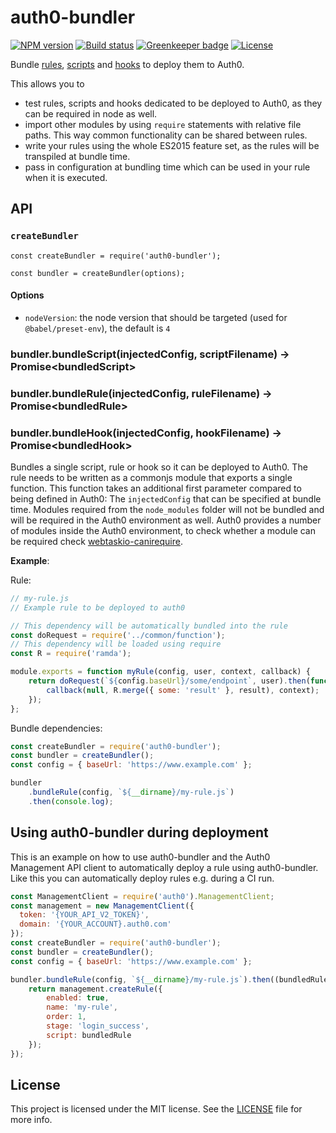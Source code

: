 # auth0-bundler

[![NPM version][npm-image]][npm-url]
[![Build status][travis-ci-image]][travis-ci-url]
[![Greenkeeper badge](https://badges.greenkeeper.io/holidaycheck/auth0-bundler.svg)](https://greenkeeper.io/)
[![License][license-image]][license-url]

Bundle [rules](https://auth0.com/docs/rules), [scripts](https://auth0.com/docs/connections/database/mysql#3-provide-action-scripts) and [hooks](https://auth0.com/docs/hooks) to deploy them to Auth0.

This allows you to
- test rules, scripts and hooks dedicated to be deployed to Auth0, as they can be required in node as well.
- import other modules by using `require` statements with relative file paths. This way common functionality can be shared between rules.
- write your rules using the whole ES2015 feature set, as the rules will be transpiled at bundle time.
- pass in configuration at bundling time which can be used in your rule when it is executed.

## API

### `createBundler`

```
const createBundler = require('auth0-bundler');

const bundler = createBundler(options);
```

#### Options

* `nodeVersion`: the node version that should be targeted (used for `@babel/preset-env`), the default is `4`

### bundler.bundleScript(injectedConfig, scriptFilename) -> Promise\<bundledScript\>
### bundler.bundleRule(injectedConfig, ruleFilename) -> Promise\<bundledRule\>
### bundler.bundleHook(injectedConfig, hookFilename) -> Promise\<bundledHook\>

Bundles a single script, rule or hook so it can be deployed to Auth0. The rule needs to be written as a commonjs
module that exports a single function. This function takes an additional first parameter compared to being defined in Auth0: The `injectedConfig` that can be specified at bundle time. Modules required from the `node_modules` folder will not be bundled and will be required in the Auth0 environment as well. Auth0 provides a number of modules inside the Auth0 environment, to check whether a module can be required check [webtaskio-canirequire](https://tehsis.github.io/webtaskio-canirequire/).

__Example__:

Rule:

```js
// my-rule.js
// Example rule to be deployed to auth0

// This dependency will be automatically bundled into the rule
const doRequest = require('../common/function');
// This dependency will be loaded using require
const R = require('ramda');

module.exports = function myRule(config, user, context, callback) {
    return doRequest(`${config.baseUrl}/some/endpoint`, user).then(function (result) {
        callback(null, R.merge({ some: 'result' }, result), context);
    });
};
```

Bundle dependencies:

```js
const createBundler = require('auth0-bundler');
const bundler = createBundler();
const config = { baseUrl: 'https://www.example.com' };

bundler
    .bundleRule(config, `${__dirname}/my-rule.js`)
    .then(console.log);
```



## Using auth0-bundler during deployment

This is an example on how to use auth0-bundler and the Auth0 Management API client to automatically
deploy a rule using auth0-bundler. Like this you can automatically deploy rules e.g. during a
CI run.

```js
const ManagementClient = require('auth0').ManagementClient;
const management = new ManagementClient({
  token: '{YOUR_API_V2_TOKEN}',
  domain: '{YOUR_ACCOUNT}.auth0.com'
});
const createBundler = require('auth0-bundler');
const bundler = createBundler();
const config = { baseUrl: 'https://www.example.com' };

bundler.bundleRule(config, `${__dirname}/my-rule.js`).then((bundledRule) => {
    return management.createRule({
        enabled: true,
        name: 'my-rule',
        order: 1,
        stage: 'login_success',
        script: bundledRule
    });
});
```

## License

This project is licensed under the MIT license. See the [LICENSE](LICENSE) file for more info.

[npm-image]: https://img.shields.io/npm/v/auth0-bundler.svg
[npm-url]: https://npmjs.org/package/auth0-bundler
[travis-ci-image]: https://img.shields.io/travis/holidaycheck/auth0-bundler/master.svg
[travis-ci-url]: https://travis-ci.org/holidaycheck/auth0-bundler
[license-image]: http://img.shields.io/npm/l/auth0-lock.svg
[license-url]: #license
